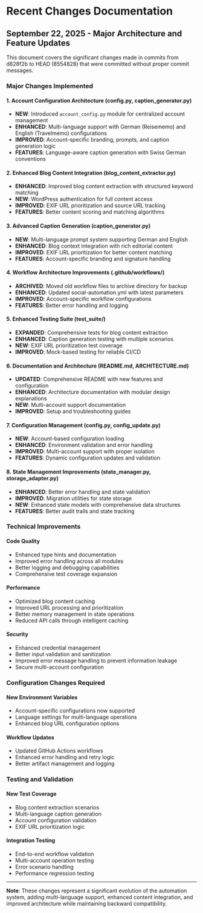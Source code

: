 # Recent Changes Documentation

## September 22, 2025 - Major Architecture and Feature Updates

This document covers the significant changes made in commits from d828f2b to HEAD (8554828) that were committed without proper commit messages.

### Major Changes Implemented

#### 1. Account Configuration Architecture (config.py, caption_generator.py)
- **NEW**: Introduced `account_config.py` module for centralized account management
- **ENHANCED**: Multi-language support with German (Reisememo) and English (Travelmemo) configurations
- **IMPROVED**: Account-specific branding, prompts, and caption generation logic
- **FEATURES**: Language-aware caption generation with Swiss German conventions

#### 2. Enhanced Blog Content Integration (blog_content_extractor.py)
- **ENHANCED**: Improved blog content extraction with structured keyword matching
- **NEW**: WordPress authentication for full content access
- **IMPROVED**: EXIF URL prioritization and source URL tracking
- **FEATURES**: Better content scoring and matching algorithms

#### 3. Advanced Caption Generation (caption_generator.py)
- **NEW**: Multi-language prompt system supporting German and English
- **ENHANCED**: Blog context integration with rich editorial content
- **IMPROVED**: EXIF URL prioritization for better content matching
- **FEATURES**: Account-specific branding and signature handling

#### 4. Workflow Architecture Improvements (.github/workflows/)
- **ARCHIVED**: Moved old workflow files to archive directory for backup
- **ENHANCED**: Updated social-automation.yml with latest parameters
- **IMPROVED**: Account-specific workflow configurations
- **FEATURES**: Better error handling and logging

#### 5. Enhanced Testing Suite (test_suite/)
- **EXPANDED**: Comprehensive tests for blog content extraction
- **ENHANCED**: Caption generation testing with multiple scenarios
- **NEW**: EXIF URL prioritization test coverage
- **IMPROVED**: Mock-based testing for reliable CI/CD

#### 6. Documentation and Architecture (README.md, ARCHITECTURE.md)
- **UPDATED**: Comprehensive README with new features and configuration
- **ENHANCED**: Architecture documentation with modular design explanations
- **NEW**: Multi-account support documentation
- **IMPROVED**: Setup and troubleshooting guides

#### 7. Configuration Management (config.py, config_update.py)
- **NEW**: Account-based configuration loading
- **ENHANCED**: Environment validation and error handling
- **IMPROVED**: Multi-account support with proper isolation
- **FEATURES**: Dynamic configuration updates and validation

#### 8. State Management Improvements (state_manager.py, storage_adapter.py)
- **ENHANCED**: Better error handling and state validation
- **IMPROVED**: Migration utilities for state storage
- **NEW**: Enhanced state models with comprehensive data structures
- **FEATURES**: Better audit trails and state tracking

### Technical Improvements

#### Code Quality
- Enhanced type hints and documentation
- Improved error handling across all modules
- Better logging and debugging capabilities
- Comprehensive test coverage expansion

#### Performance
- Optimized blog content caching
- Improved URL processing and prioritization
- Better memory management in state operations
- Reduced API calls through intelligent caching

#### Security
- Enhanced credential management
- Better input validation and sanitization
- Improved error message handling to prevent information leakage
- Secure multi-account configuration

### Configuration Changes Required

#### New Environment Variables
- Account-specific configurations now supported
- Language settings for multi-language operations
- Enhanced blog URL configuration options

#### Workflow Updates
- Updated GitHub Actions workflows
- Enhanced error handling and retry logic
- Better artifact management and logging

### Testing and Validation

#### New Test Coverage
- Blog content extraction scenarios
- Multi-language caption generation
- Account configuration validation
- EXIF URL prioritization logic

#### Integration Testing
- End-to-end workflow validation
- Multi-account operation testing
- Error scenario handling
- Performance regression testing

---

**Note**: These changes represent a significant evolution of the automation system, adding multi-language support, enhanced content integration, and improved architecture while maintaining backward compatibility.